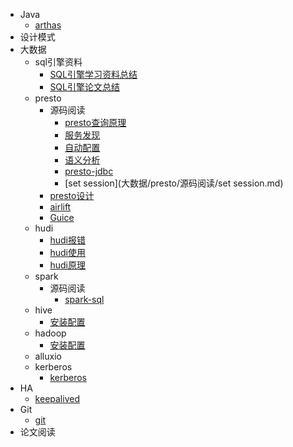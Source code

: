 - Java
  - [arthas](java/arthas.md)
- 设计模式
- 大数据
  - sql引擎资料
    - [SQL引擎学习资料总结](大数据/sql引擎资料/数据库学习资料总结.md)
    - [SQL引擎论文总结](大数据/sql引擎资料/论文总结.md)
  - presto
    - 源码阅读
      - [presto查询原理](大数据/presto/源码阅读/presto查询原理.md)
      - [服务发现](大数据/presto/源码阅读/discovery.md)
      - [自动配置](大数据/presto/源码阅读/自动配置.md)
      - [语义分析](大数据/presto/源码阅读/语义分析.md)
      - [presto-jdbc](大数据/presto/源码阅读/presto-jdbc.md)
      - [set session](大数据/presto/源码阅读/set session.md)
    - [presto设计](大数据/presto/presto设计.md)
    - [airlift](大数据/presto/airlift.md)
    - [Guice](大数据/presto/Guice.md)
  - hudi
    - [hudi报错](大数据/hudi/hudi报错.md)
    - [hudi使用](大数据/hudi/hudi使用.md)
    - [hudi原理](大数据/hudi/hudi原理.md)
  - spark
    - 源码阅读
      - [spark-sql](大数据/spark/源码阅读/spark-sql.md)
  - hive
    - [安装配置](大数据/hive/安装配置.md)
  - hadoop
    - [安装配置](大数据/hadoop/安装配置.md)
  - alluxio
  - kerberos
    - [kerberos](大数据/kerberos/Kerberos.md)
- HA
  - [keepalived](HA/keepalived.md)
- Git
  - [git](Git/git.md)
- 论文阅读







